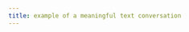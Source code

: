 ```yaml
---
title: example of a meaningful text conversation
---
```


<sms-chat bubble-timestamps="true" show-group-time="false" show-day-separators="false" locale="en-US">
  <script type="application/json">
  [
    { "who": "them", "text": "Hola! Are you in Stockholm?", "time": "2025-09-11T14:24:00" },
    { "who": "me",   "text": "nah", "time": "2025-09-11T22:23:00" },
    { "who": "me",   "text": "and I’ll only come back under the promise that people hang out with me", "time": "2025-09-11T22:24:00" },
    { "who": "me",   "text": "I want to lie on the floor and feel like shit together", "time": "2025-09-11T22:24:00" },
    { "who": "them", "text": "Haha, that’s exactly what I was about to suggest!", "time": "2025-09-11T22:26:00" }
  ]
  </script>
</sms-chat>

